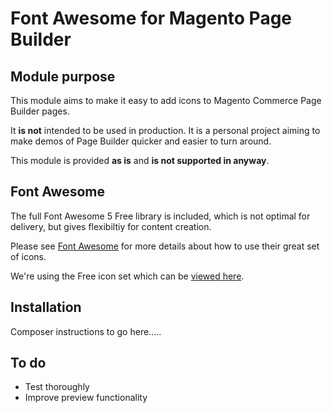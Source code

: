 # Font Awesome for Magento Page Builder

## Module purpose
This module aims to make it easy to add icons to Magento Commerce Page Builder pages.

It **is not** intended to be used in production. It is a personal project aiming to make demos of Page Builder quicker and easier to turn around.

This module is provided **as is** and **is not supported in anyway**.

## Font Awesome
The full Font Awesome 5 Free library is included, which is not optimal for delivery, but gives flexibiltiy for content creation.

Please see [Font Awesome](https://fontawesome.com/) for more details about how to use their great set of icons.

We're using the Free icon set which can be [viewed here](https://fontawesome.com/icons?d=gallery&m=free).

## Installation
Composer instructions to go here.....

## To do
* Test thoroughly
* Improve preview functionality
